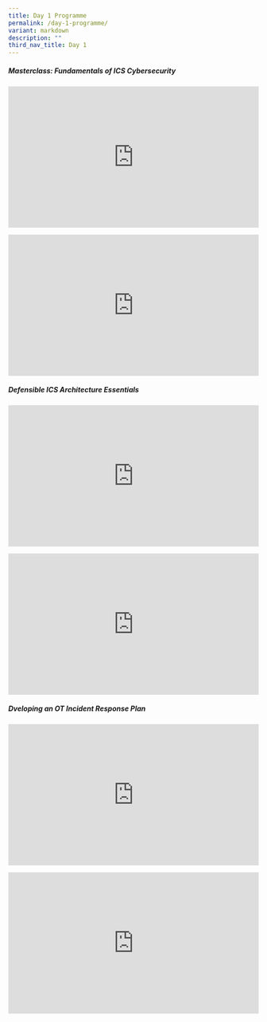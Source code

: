 ```yaml
---
title: Day 1 Programme
permalink: /day-1-programme/
variant: markdown
description: ""
third_nav_title: Day 1
---
```

#####  Masterclass: Fundamentals of ICS Cybersecurity 
<p></p><div class="video-container">
<iframe width="853" height="315" src="https://www.youtube.com/embed/nY4mmqUMwh8?si=H3NFzXxATnpDqOVI" frameborder="0" allow="accelerometer; autoplay; encrypted-media; gyroscope; picture-in-picture" allowfullscreen=""></iframe></div><p></p>

<p></p><div class="video-container">
<iframe width="853" height="315" src="https://www.youtube.com/embed/wiBAZ-zOvrw?si=j__vNSRWnOFs5Uim" frameborder="0" allow="accelerometer; autoplay; encrypted-media; gyroscope; picture-in-picture" allowfullscreen=""></iframe></div><p></p>

#####  Defensible ICS Architecture Essentials 
<p></p><div class="video-container">
<iframe width="853" height="315" src="https://www.youtube.com/embed/zv8mgtdTTIk?si=IakZvT4MNBki4GOP" frameborder="0" allow="accelerometer; autoplay; encrypted-media; gyroscope; picture-in-picture" allowfullscreen=""></iframe></div><p></p>

<p></p><div class="video-container">
<iframe width="853" height="315" src="https://www.youtube.com/embed/97HT3wPlAOQ?si=M7SMWflAY_EIbDWP" frameborder="0" allow="accelerometer; autoplay; encrypted-media; gyroscope; picture-in-picture" allowfullscreen=""></iframe></div><p></p>

#####  Dveloping an OT Incident Response Plan
<p></p><div class="video-container">
<iframe width="853" height="315" src="https://www.youtube.com/embed/eisunGZ4XN8?si=M8m2eRHdxijJsW9O" frameborder="0" allow="accelerometer; autoplay; encrypted-media; gyroscope; picture-in-picture" allowfullscreen=""></iframe></div><p></p>

<p></p><div class="video-container">
<iframe width="853" height="315" src="https://www.youtube.com/embed/3nkeL8e1O2o?si=z9p5Pr4SC_ZDXDC8" frameborder="0" allow="accelerometer; autoplay; encrypted-media; gyroscope; picture-in-picture" allowfullscreen=""></iframe></div><p></p>


<style type="text/css"> 
	    .video-container {
      position: relative;
      padding-bottom: 56.25%; /* 16:9 */
      height: 0;
    }
    .video-container iframe {
      position: absolute;
      top: 0;
      left: 0;
      width: 100%;
      height: 100%;
    }
	</style>